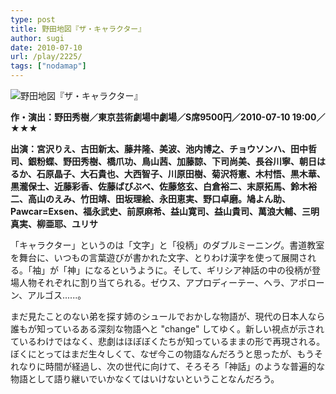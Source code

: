 ```yaml
---
type: post
title: 野田地図『ザ・キャラクター』
author: sugi
date: 2010-07-10
url: /play/2225/
tags: ["nodamap"]
---
```

<img src="/images/play/20100710.jpg" alt="野田地図『ザ・キャラクター』" class="alignleft" />

**作・演出：野田秀樹／東京芸術劇場中劇場／S席9500円／2010-07-10 19:00／★★★**

**出演：宮沢りえ、古田新太、藤井隆、美波、池内博之、チョウソンハ、田中哲司、銀粉蝶、野田秀樹、橋爪功、鳥山茜、加藤諒、下司尚美、長谷川寧、朝日はるか、石原晶子、大石貴也、大西智子、川原田樹、菊沢将憲、木村悟、黒木華、黒瀧保士、近藤彩香、佐藤ばびぶべ、佐藤悠玄、白倉裕二、末原拓馬、鈴木裕二、高山のえみ、竹田靖、田坂理絵、永田恵実、野口卓磨。鳩よん助、Pawcar=Exsen、福永武史、前原麻希、益山寛司、益山貴司、萬浪大輔、三明真実、柳亜耶、ユリサ**

「キャラクター」というのは「文字」と「役柄」のダブルミーニング。書道教室を舞台に、いつもの言葉遊びが書かれた文字、とりわけ漢字を使って展開される。「袖」が「神」になるというように。そして、ギリシア神話の中の役柄が登場人物それぞれに割り当てられる。ゼウス、アプロディーテー、ヘラ、アポローン、アルゴス......。

まだ見たことのない弟を探す姉のシュールでおかしな物語が、現代の日本人なら誰もが知っているある深刻な物語へと "change" してゆく。新しい視点が示されているわけではなく、悲劇はほぼぼくたちが知っているままの形で再現される。ぼくにとってはまだ生々しくて、なぜ今この物語なんだろうと思ったが、もうそれなりに時間が経過し、次の世代に向けて、そろそろ「神話」のような普遍的な物語として語り継いでいかなくてはいけないということなんだろう。
